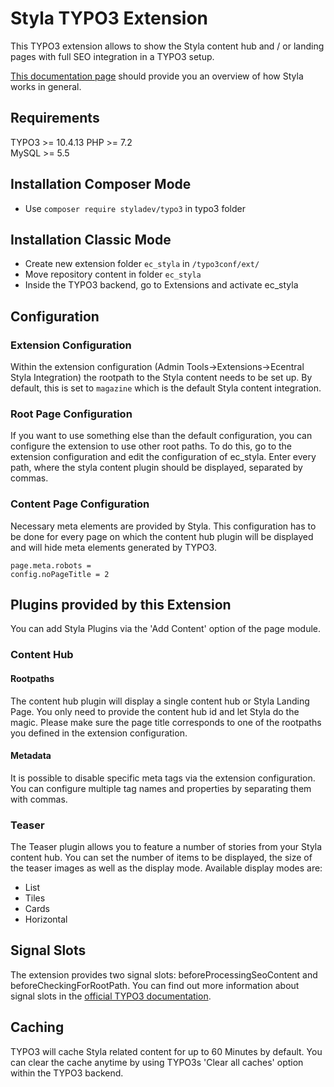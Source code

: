 # Styla TYPO3 Extension
This TYPO3 extension allows to show the Styla content hub and / or landing pages with full SEO integration in a TYPO3 setup.

[This documentation page](https://docs.styla.com/) should provide you an overview of how Styla works in general. 

## Requirements
TYPO3 >= 10.4.13
PHP >= 7.2  
MySQL >= 5.5

## Installation Composer Mode
* Use `composer require styladev/typo3` in typo3 folder

## Installation Classic Mode
* Create new extension folder `ec_styla` in `/typo3conf/ext/`
* Move repository content in folder `ec_styla`
* Inside the TYPO3 backend, go to Extensions and activate ec_styla

## Configuration

### Extension Configuration
Within the extension configuration (Admin Tools->Extensions->Ecentral Styla Integration) the rootpath to the Styla content needs to be set up. By default, this is set to `magazine` which is the default Styla content integration.

### Root Page Configuration
If you want to use something else than the default configuration, you can configure the extension to use other root paths. To do this, go to the extension configuration and edit the configuration of ec_styla. Enter every path, where the styla content plugin should be displayed, separated by commas.

### Content Page Configuration
Necessary meta elements are provided by Styla. This configuration has to be
done for every page on which the content hub plugin will be displayed and will hide meta elements generated by TYPO3.

    page.meta.robots =
    config.noPageTitle = 2
    
## Plugins provided by this Extension
You can add Styla Plugins via the 'Add Content' option of the page module. 

### Content Hub
#### Rootpaths
The content hub plugin will display a single content hub or Styla Landing Page. You only need to provide the content hub id and let Styla do the
magic. Please make sure the page title corresponds to one of the rootpaths you defined in the extension configuration.
#### Metadata
It is possible to disable specific meta tags via the extension configuration. You can configure multiple tag names and properties by separating them with commas.

### Teaser
The Teaser plugin allows you to feature a number of stories from your Styla content hub. You can set the number of items 
to be displayed, the size of the teaser images as well as the display mode. Available display modes are:
* List
* Tiles
* Cards
* Horizontal

## Signal Slots
The extension provides two signal slots: beforeProcessingSeoContent and beforeCheckingForRootPath. You can find
out more information about signal slots in the [official TYPO3 documentation](https://docs.typo3.org/typo3cms/CoreApiReference/ApiOverview/Hooks/Concept/Index.html). 

## Caching
TYPO3 will cache Styla related content for up to 60 Minutes by default. You can clear the cache anytime by using TYPO3s 'Clear all
caches' option within the TYPO3 backend.